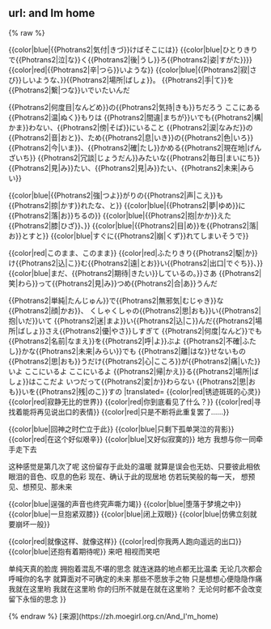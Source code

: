 url: and Im home
----------------
{% raw %}
<lyrics hidden>
{{Photrans2/button}}
{{color_block|red}} 佐仓杏子 {{color_block|blue}} 美树沙耶香 {{color_block|#DA70D6}} 合唱
{{LyricsKai|lstyle=color:#CC00FF|rstyle=color:#CC00FF|reserveWidth=360px
|original=
{{color|red|{{Photrans2|錆|さ}}び{{Photrans2|付|つ}}いた{{Photrans2|心|こころ}}、}}
{{color|red|{{Photrans2|音|おと}}もない{{Photrans2|世界|せかい}}、}}
{{color|red|{{Photrans2|何|なに}}を{{Photrans2|見|み}}てるの}}
{{color|red|またねを{{Photrans2|言|い}}える{{Photrans2|顔|かお}}を{{Photrans2|探|さが}}すよ}}
{{color|red|それを{{Photrans2|繰|く}}り{{Photrans2|返|かえ}}すだけ}}

{{color|blue|{{Photrans2|気付|きづ}}けばそこには}}
{{color|blue|ひとりきりで{{Photrans2|泣|な}}く{{Photrans2|後|うし}}ろ{{Photrans2|姿|すがた}}}}
{{color|red|{{Photrans2|辛|つら}}いような}}
{{color|blue|{{Photrans2|寂|さび}}しいような、}}{{Photrans2|場所|ばしょ}}。
{{Photrans2|手|て}}を{{Photrans2|繋|つな}}いでいたいんだ

{{Photrans2|何度目|なんどめ}}の{{Photrans2|気持|きも}}ちだろう
ここにある{{Photrans2|温|ぬく}}もりは
{{Photrans2|間違|まちが}}いでも{{Photrans2|構|かま}}わない、{{Photrans2|傍|そば}}にいること
{{Photrans2|涙|なみだ}}の{{Photrans2|音|おと}}、ため{{Photrans2|息|いき}}の{{Photrans2|色|いろ}}
{{Photrans2|今|いま}}、{{Photrans2|確|たし}}かめる{{Photrans2|現在地|げんざいち}}
{{Photrans2|冗談|じょうだん}}みたいな{{Photrans2|毎日|まいにち}}
{{Photrans2|見|み}}たい、{{Photrans2|見|み}}たい、{{Photrans2|未来|みらい}}

{{color|blue|{{Photrans2|強|つよ}}がりの{{Photrans2|声|こえ}}も{{Photrans2|掠|かす}}れたな、と}}
{{color|blue|{{Photrans2|夢|ゆめ}}に{{Photrans2|落|お}}ちるの}}
{{color|blue|{{Photrans2|抱|かか}}えた{{Photrans2|膝|ひざ}}、}}
{{color|blue|{{Photrans2|目|め}}を{{Photrans2|落|お}}とすと}}
{{color|blue|すぐに{{Photrans2|崩|くず}}れてしまいそうで}}

{{color|red|このまま、このまま}}
{{color|red|ふたりきり{{Photrans2|駆|か}}け{{Photrans2|込|こ}}む{{Photrans2|遠|とお}}い{{Photrans2|出口|でぐち}}、}}
{{color|blue|まだ、{{Photrans2|期待|きたい}}しているの。}}さあ
{{Photrans2|笑|わら}}って{{Photrans2|見|み}}つめ{{Photrans2|合|あ}}うんだ

{{Photrans2|単純|たんじゅん}}で{{Photrans2|無邪気|むじゃき}}な{{Photrans2|顔|かお}}、
くしゃくしゃの{{Photrans2|思|おも}}い{{Photrans2|抱|いだ}}いて
{{Photrans2|迷|まよ}}い{{Photrans2|込|こ}}んだ{{Photrans2|場所|ばしょ}}さえ{{Photrans2|優|やさ}}しすぎて
{{Photrans2|何度|なんど}}でも{{Photrans2|名前|なまえ}}を{{Photrans2|呼|よ}}ぶよ
{{Photrans2|不確|ふたし}}かな{{Photrans2|未来|みらい}}でも
{{Photrans2|離|はな}}せないもの
{{Photrans2|思|おも}}うだけ{{Photrans2|心|こころ}}が{{Photrans2|痛|いた}}いよ
ここにいるよ
ここにいるよ
{{Photrans2|帰|かえ}}る{{Photrans2|場所|ばしょ}}はここだよ
いつだって{{Photrans2|変|か}}わらない
{{Photrans2|思|おも}}いを{{Photrans2|残|のこ}}すの
|translated=
{{color|red|锈迹斑斑的心灵}}
{{color|red|寂静无比的世界}}
{{color|red|你到底看见了什么？}}
{{color|red|寻找着能将再见说出口的表情}}
{{color|red|只是不断将此重复罢了……}}

{{color|blue|回神之时伫立于此}}
{{color|blue|只剩下孤单哭泣的背影}}
{{color|red|在这个好似艰辛}}
{{color|blue|又好似寂寞的}} 地方
我想与你一同牵手走下去

这种感觉是第几次了呢
这份留存于此处的温暖
就算是误会也无妨、只要彼此相依
眼泪的音色、叹息的色彩
现在、确认于此的现居地
仿若玩笑般的每一天，
想预见、想预见、那未来

{{color|blue|逞强的声音也终究声嘶力竭}}
{{color|blue|堕落于梦境之中}}
{{color|blue|一旦抱紧双膝}}
{{color|blue|闭上双眼}}
{{color|blue|仿佛立刻就要崩坏一般}}

{{color|red|就像这样、就像这样}}
{{color|red|你我两人跑向遥远的出口}}
{{color|blue|还抱有着期待呢}} 来吧
相视而笑吧

单纯天真的脸庞
拥抱着混乱不堪的思念
就连迷路的地点都无比温柔
无论几次都会呼喊你的名字
就算面对不可确定的未来
那些不愿放手之物
只是想想心便隐隐作痛
我就在这里哟
我就在这里哟
你的归所不就是在就在这里哟？
无论何时都不会改变
留下永恒的思念
}}

</lyrics>
<script src="https://sucicada.github.io/Moegirl-Lyric-Template-Parser/moelyrics.js"></script>
<!--<script src="http://localhost:63210/Moegirl-Lyric-Template-Parser/moelyrics.js"></script>-->
{% endraw  %}
[来源](https://zh.moegirl.org.cn/And_I'm_home)
